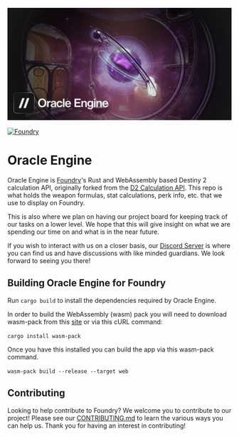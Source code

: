 <p align="center">
  <img src="github_banner.jpg" alt="Oracle Engine" />
</p>

[![Foundry](https://github.com/d2foundry/oracle_engine/actions/workflows/foundry.yml/badge.svg)](https://github.com/d2foundry/oracle_engine/actions/workflows/foundry.yml)

# Oracle Engine

Oracle Engine is [Foundry](https://d2foundry.gg)'s Rust and WebAssembly based Destiny 2 calculation API, originally forked from the [D2 Calculation API](https://github.com/D2-Insight/D2_Calculation_API). This repo is what holds the weapon formulas, stat calculations, perk info, etc. that we use to display on Foundry.  

This is also where we plan on having our project board for keeping track of our tasks on a lower level. We hope that this will give insight on what we are spending our time on and what is in the near future. 

If you wish to interact with us on a closer basis, our [Discord Server](https://discord.gg/dzW2DZBBQH) is where you can find us and have discussions with like minded guardians. We look forward to seeing you there! 

## Building Oracle Engine for Foundry

Run `cargo build` to install the dependencies required by Oracle Engine. 

In order to build the WebAssembly (wasm) pack you will need to download wasm-pack from this [site](https://rustwasm.github.io/wasm-pack/installer/) or via this cURL command:

`cargo install wasm-pack`

Once you have this installed you can build the app via this wasm-pack command.

`wasm-pack build --release --target web`

## Contributing

Looking to help contribute to Foundry? We welcome you to contribute to our project! Please see our [CONTRIBUTING.md](./CONTRIBUTING.md) to learn the various ways you can help us. Thank you for having an interest in contributing! 
